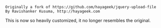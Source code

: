 
    Originally a fork of https://github.com/hayageek/jquery-upload-file
    By Ravishanker Kusuma, http://hayageek.com

This is now so heavily customized, it no longer resembles the original.